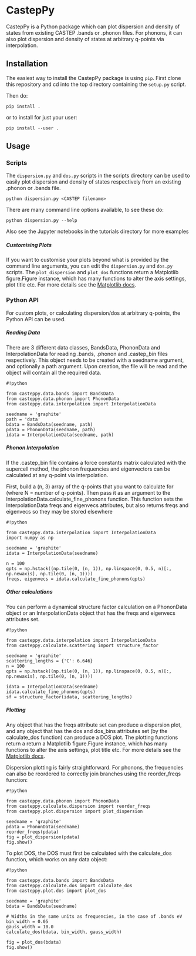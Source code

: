 # CastepPy
CastepPy is a Python package which can plot dispersion and density of states from
existing CASTEP .bands or .phonon files. For phonons, it can also plot dispersion
and density of states at arbitrary q-points via interpolation.

## Installation
The easiest way to install the CastepPy package is using `pip`. First clone this
repository and cd into the top directory containing the `setup.py` script.

Then do:
```
pip install .
```

or to install for just your user:
```
pip install --user .
```

## Usage
### Scripts
The `dispersion.py` and `dos.py` scripts in the scripts directory can be used to
easily plot dispersion and density of states respectively from an existing .phonon
or .bands file.
```
python dispersion.py <CASTEP filename>
```

There are many command line options available, to see these do:
```
python dispersion.py --help
```
Also see the Jupyter notebooks in the tutorials directory for more examples

##### Customising Plots
If you want to customise your plots beyond what is provided by the command line
arguments, you can edit the `dispersion.py` and `dos.py` scripts. The
`plot_dispersion` and `plot_dos` functions return a Matplotlib figure.Figure
instance, which has many functions to alter the axis settings, plot title etc.
For more details see the [Matplotlib docs](https://matplotlib.org/api/\_as_gen/matplotlib.figure.Figure.html#matplotlib.figure.Figure).

### Python API
For custom plots, or calculating dispersion/dos at arbitrary q-points, the Python
API can be used.

##### Reading Data
There are 3 different data classes, BandsData, PhononData and InterpolationData for
reading .bands, .phonon and .castep_bin files respectively. This object needs to be
created with a seedname argument, and optionally a path argument. Upon creation, the
file will be read and the object will contain all the required data.
```
#!python

from casteppy.data.bands import BandsData
from casteppy.data.phonon import PhononData
from casteppy.data.interpolation import InterpolationData

seedname = 'graphite'
path = 'data'
bdata = BandsData(seedname, path)
pdata = PhononData(seedname, path)
idata = InterpolationData(seedname, path)
```

##### Phonon Interpolation
If the .castep_bin file contains a force constants matrix calculated with the
supercell method, the phonon frequencies and eigenvectors can be calculated at
any q-point via interpolation.

First, build a (n, 3) array of the q-points that you want to calculate for (where
N = number of q-points). Then pass it as an argument to the
InterpolationData.calculate_fine_phonons function. This function sets the
InterpolationData freqs and eigenvecs attributes, but also returns freqs and
eigenvecs so they may be stored elsewhere
```
#!python

from casteppy.data.interpolation import InterpolationData
import numpy as np

seedname = 'graphite'
idata = InterpolationData(seedname)

n = 100
qpts = np.hstack((np.tile(0, (n, 1)), np.linspace(0, 0.5, n)[:, np.newaxis], np.tile(0, (n, 1))))
freqs, eigenvecs = idata.calculate_fine_phonons(qpts)
```

##### Other calculations
You can perform a dynamical structure factor calculation
on a PhononData object or an InterpolationData object that
has the freqs and eigenvecs attributes set.
```
#!python

from casteppy.data.interpolation import InterpolationData
from casteppy.calculate.scattering import structure_factor

seedname = 'graphite'
scattering_lengths = {'C': 6.646}
n = 100
qpts = np.hstack((np.tile(0, (n, 1)), np.linspace(0, 0.5, n)[:, np.newaxis], np.tile(0, (n, 1))))

idata = InterpolationData(seedname)
idata.calculate_fine_phonons(qpts)
sf = structure_factor(idata, scattering_lengths)
```

##### Plotting
Any object that has the freqs attribute set can produce a dispersion plot, and
any object that has the dos and dos_bins attributes set (by the calculate_dos
function) can produce a DOS plot. The plotting functions return a return a
Matplotlib figure.Figure instance, which has many functions to alter the axis
settings, plot title etc. For more details see the [Matplotlib docs](https://matplotlib.org/api/\_as_gen/matplotlib.figure.Figure.html#matplotlib.figure.Figure).


Dispersion plotting is fairly straightforward. For phonons, the frequencies
can also be reordered to correctly join branches using the reorder_freqs
function:
```
#!python

from casteppy.data.phonon import PhononData
from casteppy.calculate.dispersion import reorder_freqs
from casteppy.plot.dispersion import plot_dispersion

seedname = 'graphite'
pdata = PhononData(seedname)
reorder_freqs(pdata)
fig = plot_dispersion(pdata)
fig.show()
```


To plot DOS, the DOS must first be calculated with the calculate_dos
function, which works on any data object:

```
#!python

from casteppy.data.bands import BandsData
from casteppy.calculate.dos import calculate_dos
from casteppy.plot.dos import plot_dos

seedname = 'graphite'
bdata = BandsData(seedname)

# Widths in the same units as frequencies, in the case of .bands eV
bin_width = 0.05
gauss_width = 10.0
calculate_dos(bdata, bin_width, gauss_width)

fig = plot_dos(bdata)
fig.show()
```